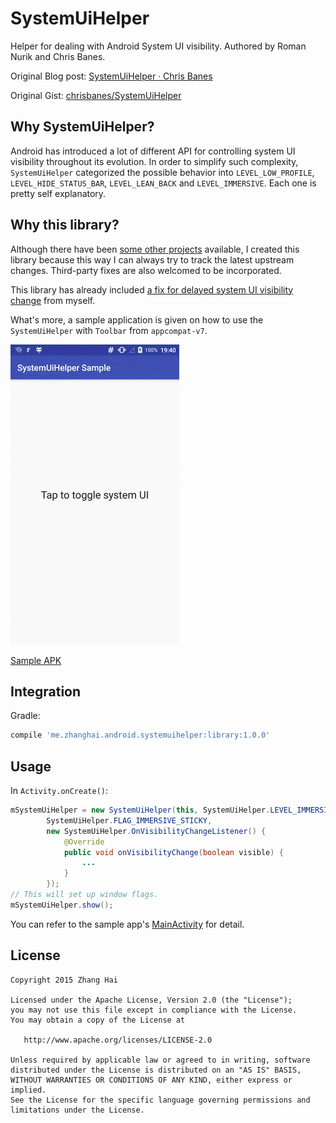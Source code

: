 # SystemUiHelper

Helper for dealing with Android System UI visibility. Authored by Roman Nurik and Chris Banes.

Original Blog post: [SystemUiHelper · Chris Banes](https://chris.banes.me/2014/08/29/systemuihelper/)

Original Gist: [chrisbanes/SystemUiHelper](https://gist.github.com/chrisbanes/73de18faffca571f7292)

## Why SystemUiHelper?

Android has introduced a lot of different API for controlling system UI visibility throughout its evolution. In order to simplify such complexity, `SystemUiHelper` categorized the possible behavior into `LEVEL_LOW_PROFILE`, `LEVEL_HIDE_STATUS_BAR`, `LEVEL_LEAN_BACK` and `LEVEL_IMMERSIVE`. Each one is pretty self explanatory.

## Why this library?

Although there have been [some other projects](https://github.com/search?utf8=%E2%9C%93&q=SystemUiHelper) available, I created this library because this way I can always try to track the latest upstream changes. Third-party fixes are also welcomed to be incorporated.

This library has already included [a fix for delayed system UI visibility change](library/src/main/java/me/zhanghai/android/systemuihelper/SystemUiHelperImplHC.java) from myself.

What's more, a sample application is given on how to use the `SystemUiHelper` with `Toolbar` from `appcompat-v7`.

![Sample application](screenshot/sample.gif)

[Sample APK](//github.com/DreaminginCodeZH/CustomTabsHelper/releases/download/v1.0.0/sample-release.apk)

## Integration

Gradle:

```gradle
compile 'me.zhanghai.android.systemuihelper:library:1.0.0'
```

## Usage

In `Activity.onCreate()`:

```java
mSystemUiHelper = new SystemUiHelper(this, SystemUiHelper.LEVEL_IMMERSIVE,
        SystemUiHelper.FLAG_IMMERSIVE_STICKY,
        new SystemUiHelper.OnVisibilityChangeListener() {
            @Override
            public void onVisibilityChange(boolean visible) {
                ...
            }
        });
// This will set up window flags.
mSystemUiHelper.show();
```

You can refer to the sample app's [MainActivity](sample/src/main/java/me/zhanghai/android/systemuihelper/sample/MainActivity.java) for detail.

## License

    Copyright 2015 Zhang Hai

    Licensed under the Apache License, Version 2.0 (the "License");
    you may not use this file except in compliance with the License.
    You may obtain a copy of the License at

       http://www.apache.org/licenses/LICENSE-2.0

    Unless required by applicable law or agreed to in writing, software
    distributed under the License is distributed on an "AS IS" BASIS,
    WITHOUT WARRANTIES OR CONDITIONS OF ANY KIND, either express or implied.
    See the License for the specific language governing permissions and
    limitations under the License.
